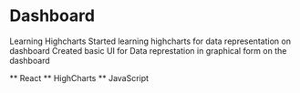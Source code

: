 # Dashboard
Learning Highcharts
Started learning highcharts for data representation on dashboard
Created basic UI for Data represtation in graphical form on the dashboard

** React
** HighCharts
** JavaScript
